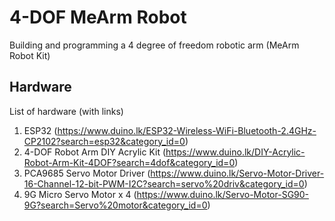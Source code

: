 # 4-DOF MeArm Robot

Building and programming a 4 degree of freedom robotic arm (MeArm Robot Kit)

## Hardware

List of hardware (with links)

1. ESP32 (https://www.duino.lk/ESP32-Wireless-WiFi-Bluetooth-2.4GHz-CP2102?search=esp32&category_id=0)
2. 4-DOF Robot Arm DIY Acrylic Kit (https://www.duino.lk/DIY-Acrylic-Robot-Arm-Kit-4DOF?search=4dof&category_id=0)
3. PCA9685 Servo Motor Driver (https://www.duino.lk/Servo-Motor-Driver-16-Channel-12-bit-PWM-I2C?search=servo%20driv&category_id=0)
4. 9G Micro Servo Motor x 4 (https://www.duino.lk/Servo-Motor-SG90-9G?search=Servo%20motor&category_id=0)
